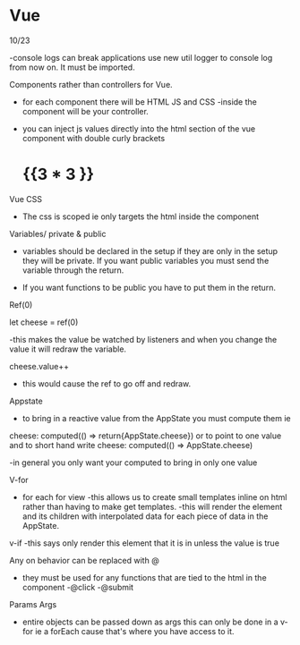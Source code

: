 # Vue

10/23


-console logs can break applications use new util logger to console log from now on. It must be imported. 

Components rather than controllers for Vue. 
- for each component there will be HTML JS and CSS
-inside the component will be your controller.

- you can inject js values directly into the html section of the vue component with double curly brackets <h1>{{3 * 3 }}</h1>



Vue CSS 
- The css is scoped ie only targets the html inside the component


Variables/ private & public 
- variables should be declared in the setup if they are only in the setup they will be private. If you want public variables you must send the variable through the return. 

- If you want functions to be public you have to put them in the return.


Ref(0) 

let cheese = ref(0)

-this makes the value be watched by listeners and when you change the value it will redraw the variable. 

cheese.value++ 
- this would cause the ref to go off and redraw. 

Appstate 
- to bring in a reactive value from the AppState you must compute them ie

cheese: computed(() => return{AppState.cheese})  or to point to one value and to short hand write
cheese: computed(() => AppState.cheese)

-in general you only want your computed to bring in only one value


V-for
- for each for view
-this allows us to create small templates inline on html rather than having to make get templates.
-this will render the element and its children with interpolated data for each piece of data in the AppState.

v-if 
-this says only render this element that it is in unless the value is true


Any on behavior can be replaced with @
- they must be used for any functions that are tied to the html in the component
-@click
-@submit


Params Args 
- entire objects can be passed down as args this can only be done in a v-for ie a forEach cause that's where you have access to it.